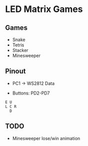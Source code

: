 # LED Matrix Games

## Games

- Snake
- Tetris
- Stacker
- Minesweeper

## Pinout

- PC1 -> WS2812 Data

- Buttons: PD2-PD7

```
E U
L C R
  D
```

## TODO

- Minesweeper lose/win animation

